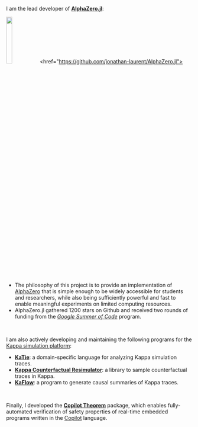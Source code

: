 
I am the lead developer of [**AlphaZero.jl**](https://github.com/jonathan-laurent/AlphaZero.jl):

<a><img
  src="./img/alphazero-jl-logo-text-bw-light.png"
  width="18%"
  class="floatr lmargin1"/><href="https://github.com/jonathan-laurent/AlphaZero.jl">

+ The philosophy of this project is to provide an implementation of
  [AlphaZero](https://arxiv.org/abs/1712.01815) that is simple enough to
  be widely accessible for students and researchers, while also being
  sufficiently powerful and fast to enable meaningful experiments on
  limited computing resources.
+ AlphaZero.jl gathered 1200 stars on Github and received two rounds of
  funding from the [_Google Summer of
  Code_](https://summerofcode.withgoogle.com/) program.


<br/>

I am also actively developing and maintaining the following programs for the [Kappa simulation platform](https://kappalanguage.org/):

+ [**KaTie**](https://github.com/jonathan-laurent/KaTie):
  a domain-specific language for analyzing Kappa simulation traces.
+ [**Kappa Counterfactual
  Resimulator**](https://github.com/jonathan-laurent/kappa-counterfactuals):
  a library to sample counterfactual traces in Kappa.
+ [**KaFlow**](https://github.com/jonathan-laurent/KaFlow): a program to
  generate causal summaries of Kappa traces.

<br/>

Finally, I developed the [**Copilot
Theorem**](https://hackage.haskell.org/package/copilot-theorem) package,
which enables fully-automated verification of safety properties of
real-time embedded programs written in the
[Copilot](http://leepike.github.io/Copilot/) language.